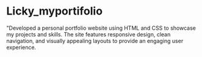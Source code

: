 # Licky_myportifolio
"Developed a personal portfolio website using HTML and CSS to showcase my projects and skills.  The site features responsive design, clean navigation, and visually appealing layouts to provide an  engaging user experience.
